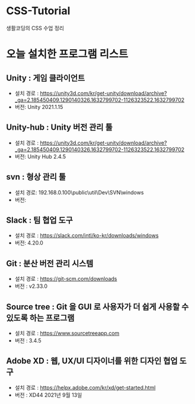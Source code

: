 # CSS-Tutorial

생활코딩의 CSS 수업 정리

# 오늘 설치한 프로그램 리스트
## Unity : 게임 클라이언트
- 설치 경로 : <https://unity3d.com/kr/get-unity/download/archive?_ga=2.185450409.1290140326.1632799702-1126323522.1632799702>
- 버전:  Unity 2021.1.15
## Unity-hub : Unity 버전 관리 툴
- 설치 경로 : <https://unity3d.com/kr/get-unity/download/archive?_ga=2.185450409.1290140326.1632799702-1126323522.1632799702>
- 버전: Unity Hub 2.4.5
## svn : 형상 관리 툴
- 설치 경로: 192.168.0.100\public\util\Dev\SVN\windows
- 버전: 
## Slack : 팀 협업 도구
- 설치 경로 : <https://slack.com/intl/ko-kr/downloads/windows>
- 버전: 4.20.0
## Git : 분산 버전 관리 시스템
- 설치 경로 : <https://git-scm.com/downloads>
- 버전 : v2.33.0
## Source tree :  Git 을 GUI 로 사용자가 더 쉽게 사용할 수 있도록 하는 프로그램
- 설치 경로 : <https://www.sourcetreeapp.com>
- 버전 : 3.4.5
## Adobe XD : 웹, UX/UI 디자이너를 위한 디자인 협업 도구
- 설치 경로 : https://helpx.adobe.com/kr/xd/get-started.html
- 버전 : XD44 2021년 9월 13일
